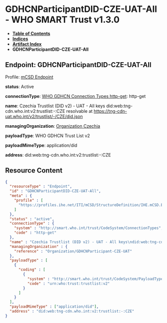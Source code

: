 # GDHCNParticipantDID-CZE-UAT-All - WHO SMART Trust v1.3.0

* [**Table of Contents**](toc.md)
* [**Indices**](indices.md)
* [**Artifact Index**](artifacts.md)
* **GDHCNParticipantDID-CZE-UAT-All**

## Endpoint: GDHCNParticipantDID-CZE-UAT-All

Profile: [mCSD Endpoint](https://profiles.ihe.net/ITI/mCSD/4.0.0/StructureDefinition-IHE.mCSD.Endpoint.html)

**status**: Active

**connectionType**: [WHO GDHCN Connection Types http-get](CodeSystem-ConnectionTypes.md#ConnectionTypes-http-get): http-get

**name**: Czechia Trustlist (DID v2) - UAT - All keys did:web:tng-cdn.who.int:v2:trustlist:-:CZE resolvable at https://tng-cdn-uat.who.int/v2/trustlist/-/CZE/did.json

**managingOrganization**: [Organization Czechia](Organization-GDHCNParticipant-CZE-UAT.md)

**payloadType**: WHO GDHCN Trust List v2

**payloadMimeType**: application/did

**address**: did:web:tng-cdn.who.int:v2:trustlist:-:CZE



## Resource Content

```json
{
  "resourceType" : "Endpoint",
  "id" : "GDHCNParticipantDID-CZE-UAT-All",
  "meta" : {
    "profile" : [
      "https://profiles.ihe.net/ITI/mCSD/StructureDefinition/IHE.mCSD.Endpoint"
    ]
  },
  "status" : "active",
  "connectionType" : {
    "system" : "http://smart.who.int/trust/CodeSystem/ConnectionTypes",
    "code" : "http-get"
  },
  "name" : "Czechia Trustlist (DID v2) - UAT - All keys\ndid:web:tng-cdn.who.int:v2:trustlist:-:CZE\nresolvable at https://tng-cdn-uat.who.int/v2/trustlist/-/CZE/did.json",
  "managingOrganization" : {
    "reference" : "Organization/GDHCNParticipant-CZE-UAT"
  },
  "payloadType" : [
    {
      "coding" : [
        {
          "system" : "http://smart.who.int/trust/CodeSystem/PayloadTypes",
          "code" : "urn:who:trust:trustlist:v2"
        }
      ]
    }
  ],
  "payloadMimeType" : ["application/did"],
  "address" : "did:web:tng-cdn.who.int:v2:trustlist:-:CZE"
}

```
